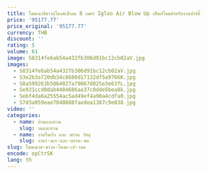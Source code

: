 ```yaml
---
title: โฆษณาสีขาวอุโมงค์เป่าลม 8 เมตร Igloo Air Blow Up เต็นท์โดมสําหรับงานปาร์ตี้
price: '95177.77'
price_original: '95177.77'
currency: THB
discount: ''
rating: 5
volume: 61
image: S8314fe6ab54a432fb306d91bc12cb02aV.jpg
images:
  - S8314fe6ab54a432fb306d91bc12cb02aV.jpg
  - S3e2b3a720db34c8680d17132df5a9766K.jpg
  - S8a599263b5864027a79067d025e3e63fL.jpg
  - Se931ccd0dab4404686aa37c0dde5bea8k.jpg
  - Sebf4da6a25554ac5ad49ef4a90a4cdfa0.jpg
  - S7d3a059eae7840888faedea1387c9e038.jpg
video: ''
categories:
  - name: บ้านและสวน
    slug: านและสวน
  - name: งานรื่นเริง และ พรรค วัสดุ
    slug: งานร-นเร-และ-พรรค-สด
slug: โฆษณาส-ขาวอ-โมงค-เป-าลม
encode: opCtrSK
lang: th
---
```

  
